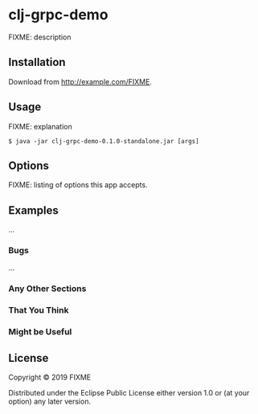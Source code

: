# clj-grpc-demo

FIXME: description

## Installation

Download from http://example.com/FIXME.

## Usage

FIXME: explanation

    $ java -jar clj-grpc-demo-0.1.0-standalone.jar [args]

## Options

FIXME: listing of options this app accepts.

## Examples

...

### Bugs

...

### Any Other Sections
### That You Think
### Might be Useful

## License

Copyright © 2019 FIXME

Distributed under the Eclipse Public License either version 1.0 or (at
your option) any later version.
